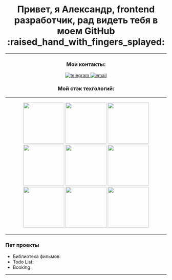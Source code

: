<div align="center">
      <h1>Привет, я Александр, frontend разработчик, рад видеть тебя в моем GitHub :raised_hand_with_fingers_splayed:</h1>
    
<hr>
<h3>Мои контакты: </h3>
 <a href="https://t.me/Bond_Alexandr">
      <img
        src="https://img.shields.io/badge/Telegram-blue?style=for-the-badge&logo=telegram&logoColor=white"
        alt="telegram"
      />
    </a>
 <a href="mailto:https://bondarenko.alex.work@gmail.com">
      <img
        src="https://img.shields.io/badge/gmail-red?style=for-the-badge&logo=gmail&logoColor=white"
        alt="email"
      />
    </a>
</div>
<div align='center'>
<h3>Мой стэк техгологий: 
</>
<hr>
<div>
<img width='128' heigth='128' src="https://cdn.jsdelivr.net/gh/devicons/devicon@latest/icons/html5/html5-original.svg" />
<img width='128' heigth='128' src="https://cdn.jsdelivr.net/gh/devicons/devicon@latest/icons/css3/css3-original.svg" />
<img width='128' heigth='128' src="https://cdn.jsdelivr.net/gh/devicons/devicon@latest/icons/javascript/javascript-original.svg" />          
<img width='128' heigth='128'  src="https://cdn.jsdelivr.net/gh/devicons/devicon@latest/icons/typescript/typescript-original.svg" />
<img  width='128' heigth='128' src="https://cdn.jsdelivr.net/gh/devicons/devicon@latest/icons/react/react-original-wordmark.svg" />
  <img width='128' heigth='128' src="https://cdn.jsdelivr.net/gh/devicons/devicon@latest/icons/redux/redux-original.svg" />          
 <img width='128' heigth='128' src="https://cdn.jsdelivr.net/gh/devicons/devicon@latest/icons/vitejs/vitejs-original.svg" />
<img width='128' heigth='128' src="https://cdn.jsdelivr.net/gh/devicons/devicon@latest/icons/webpack/webpack-original.svg" />
  <img width='128' heigth='128' src="https://cdn.jsdelivr.net/gh/devicons/devicon@latest/icons/sass/sass-original.svg" />
</div>
<hr>
</div>
<h3>Пет проекты</h3>
<ul>
<li>Библиотека фильмов: </li>
<li>Todo List: </li>
<li>Booking: </li>
</ul>
<hr>
